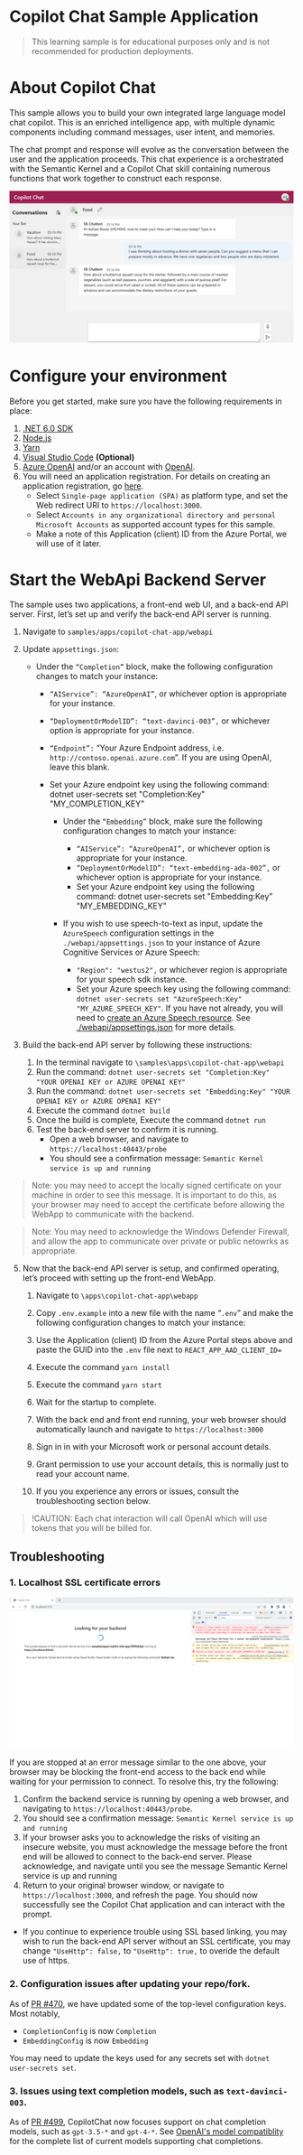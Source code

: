 # Copilot Chat Sample Application
> This learning sample is for educational purposes only and is not recommended for
production deployments.

# About Copilot Chat
This sample allows you to build your own integrated large language model chat copilot.
This is an enriched intelligence app, with multiple dynamic components including 
command messages, user intent, and memories.

The chat prompt and response will evolve as the conversation between the user and the application proceeds. This chat experience is a orchestrated with the Semantic Kernel and a Copilot Chat skill containing 
numerous functions that work together to construct each response.

![UI Sample](images/UI-Sample.png)

# Configure your environment
Before you get started, make sure you have the following requirements in place:

1. [.NET 6.0 SDK](https://dotnet.microsoft.com/en-us/download/dotnet/6.0)
1. [Node.js](https://nodejs.org/en/download)
1. [Yarn](https://classic.yarnpkg.com/lang/en/docs/install)
1. [Visual Studio Code](https://code.visualstudio.com/Download) **(Optional)** 
1. [Azure OpenAI](https://aka.ms/oai/access) and/or an account with [OpenAI](https://platform.openai.com).
1. You will need an application registration. For details on creating an application registration, go [here](https://learn.microsoft.com/en-us/azure/active-directory/develop/quickstart-register-app).
    - Select `Single-page application (SPA)` as platform type, and set the Web redirect URI to `https://localhost:3000`.
    - Select `Accounts in any organizational directory and personal Microsoft Accounts` as supported 
       account types for this sample.
    - Make a note of this Application (client) ID from the Azure Portal, we will use of it later.
# Start the WebApi Backend Server
The sample uses two applications, a front-end web UI, and a back-end API server.
First, let’s set up and verify the back-end API server is running.
1. Navigate to `samples/apps/copilot-chat-app/webapi`
1. Update `appsettings.json`:
   * Under the `“Completion”` block, make the following configuration
      changes to match your instance:
      * `“AIService”: “AzureOpenAI”`, or whichever option is appropriate for
         your instance.
      * `“DeploymentOrModelID”: “text-davinci-003”,` or whichever option is
         appropriate for your instance.  
      * `“Endpoint”:` “Your Azure Endpoint address, i.e. `http://contoso.openai.azure.com`”.
         If you are using OpenAI, leave this blank.
      * Set your Azure endpoint key using the following command: dotnet user-secrets set "Completion:Key" "MY_COMPLETION_KEY"

        * Under the `“Embedding”` block, make sure the following configuration
          changes to match your instance:
            * `“AIService”: “AzureOpenAI”,` or whichever option is appropriate
              for your instance.
            * `“DeploymentOrModelID”: “text-embedding-ada-002”,` or whichever
              option is appropriate for your instance.    
            * Set your Azure endpoint key using the following command: dotnet user-secrets set "Embedding:Key" "MY_EMBEDDING_KEY"

         * If you wish to use speech-to-text as input, update the `AzureSpeech` configuration settings in the 
           `./webapi/appsettings.json` to your instance of Azure Cognitive Services or Azure Speech:
            * `"Region": "westus2",` or whichever region is appropriate for your speech sdk instance.
            * Set your Azure speech key using the following command: `dotnet user-secrets set "AzureSpeech:Key" "MY_AZURE_SPEECH_KEY"`. 
              If you have not already, you will need to [create an Azure Speech resource](https://ms.portal.azure.com/#create/Microsoft.CognitiveServicesSpeechServices).
              See [./webapi/appsettings.json](webapi/appsettings.json) for more details.
            
4. Build the back-end API server by following these instructions:
    1. In the terminal navigate to  `\samples\apps\copilot-chat-app\webapi`
    2. Run the command: `dotnet user-secrets set "Completion:Key"  "YOUR OPENAI KEY or AZURE OPENAI KEY"`
    3. Run the command: `dotnet user-secrets set "Embedding:Key" "YOUR OPENAI KEY or AZURE OPENAI KEY"`
    4. Execute the command `dotnet build`
    5. Once the build is complete, Execute the command `dotnet run`
    6. Test the back-end server to confirm it is running.
        * Open a web browser, and navigate to `https://localhost:40443/probe`
        * You should see a confirmation message: `Semantic Kernel service is up and running`

>Note: you may need to accept the locally signed certificate on your machine
 in order to see this message.  It is important to do this, as your browser may
 need to accept the certificate before allowing the WebApp to communicate
 with the backend.

>Note: You may need to acknowledge the Windows Defender Firewall, and allow
 the app to communicate over private or public netowrks as appropriate.

 
5. Now that the back-end API server is setup, and confirmed operating, let’s
   proceed with setting up the front-end WebApp.
    1. Navigate to `\apps\copilot-chat-app\webapp`
    2. Copy `.env.example` into a new file with the name “`.env`” and make the
       following configuration changes to match your instance:
    3. Use the Application (client) ID from the Azure Portal steps above and
       paste the GUID into the `.env` file next to `REACT_APP_AAD_CLIENT_ID= `
    4. Execute the command `yarn install`
    5. Execute the command `yarn start`

    6. Wait for the startup to complete.
    7. With the back end and front end running, your web browser should automatically
       launch and navigate to `https://localhost:3000`
    8. Sign in in with your Microsoft work or personal account details.
    9. Grant permission to use your account details, this is normally just to
       read your account name.
    10. If you you experience any errors or issues, consult the troubleshooting
        section below.

> !CAUTION: Each chat interaction will call OpenAI which will use tokens that you will be billed for.

## Troubleshooting
### 1. Localhost SSL certificate errors
![](images/Cert-Issue.png)

If you are stopped at an error message similar to the one above, your browser
may be blocking the front-end access to the back end while waiting for your
permission to connect.
To resolve this, try the following:

1. Confirm the backend service is running by opening a web browser, and navigating
   to `https://localhost:40443/probe`.
2. You should see a confirmation message: `Semantic Kernel service is up and running`
3. If your browser asks you to acknowledge the risks of visiting an insecure
   website, you must acknowledge the message before the front end will be
   allowed to connect to the back-end server.  Please acknowledge, and navigate
   until you see the message Semantic Kernel service is up and running
4. Return to your original browser window, or navigate to `https://localhost:3000`,
   and refresh the page. You should now successfully see the Copilot Chat
   application and can interact with the prompt.

* If you continue to experience trouble using SSL based linking, you may wish to
  run the back-end API server without an SSL certificate, you may change
  `"UseHttp": false,` to `"UseHttp": true,` to overide the default use of https.

### 2. Configuration issues after updating your repo/fork.
As of [PR #470](https://github.com/microsoft/semantic-kernel/pull/470), we have updated some of the top-level
configuration keys. Most notably, 
  - `CompletionConfig` is now `Completion` 
  - `EmbeddingConfig` is now `Embedding`
  
You may need to update the keys used for any secrets set with `dotnet user-secrets set`. 

### 3. Issues using text completion models, such as `text-davinci-003`.
As of [PR #499](https://github.com/microsoft/semantic-kernel/pull/499), CopilotChat now focuses support on chat completion models, such as `gpt-3.5-*` and `gpt-4-*`.
See [OpenAI's model compatiblity](https://platform.openai.com/docs/models/model-endpoint-compatibility) for
the complete list of current models supporting chat completions.
